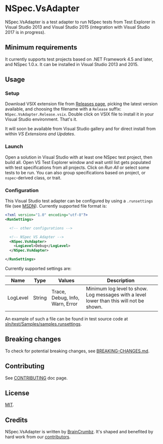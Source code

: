 # NSpec.VsAdapter

NSpec.VsAdapter is a test adapter to run NSpec tests from Test Explorer in Visual Studio 2013 and Visual Studio 2015 (integration with Visual Studio 2017 is in progress).

## Minimum requirements

It currently supports test projects based on .NET Framework 4.5 and later, and NSpec 1.0.x. It can be installed in Visual Studio 2013 and 2015.

## Usage

### Setup

Download VSIX extension file from [Releases page](https://github.com/nspec/NSpec.VsAdapter/releases), picking the latest version available, and choosing the filename with a `Release` suffix: `NSpec.VsAdapter.Release.vsix`. Double click on VSIX file to install it in your Visual Studio environment. That's it.

It will soon be available from Visual Studio gallery and for direct install from within *VS Extensions and Updates*.

### Launch

Open a solution in Visual Studio with at least one NSpec test project, then build all. Open VS Test Explorer window and wait until list gets populated with test specifications from all projects. Click on *Run All* or select some tests to be run. You can also group specifications based on project, or `nspec`-derived class, or trait.

### Configuration

This Visual Studio test adapter can be configured by using a `.runsettings` file (see [MSDN](https://msdn.microsoft.com/en-us/library/jj635153.aspx)). Currently supported file format is:

```xml
<?xml version="1.0" encoding="utf-8"?>
<RunSettings>

  <!-- other configurations -->

  <!-- NSpec VS Adapter -->
  <NSpec.VsAdapter>
    <LogLevel>Debug</LogLevel>
  </NSpec.VsAdapter>

</RunSettings>
```

Currently supported settings are:

| Name | Type | Values | Description |
|------|------|--------|-------------|
| LogLevel | String | Trace, Debug, Info, Warn, Error | Minimum log level to show. Log messages with a level lower than this will not be shown. |

An example of such a file can be found in test source code at [sln/test/Samples/samples.runsettings](./sln/test/Samples/samples.runsettings).

## Breaking changes

To check for potential breaking changes, see [BREAKING-CHANGES.md](./BREAKING-CHANGES.md).

## Contributing

See [CONTRIBUTING](./CONTRIBUTING.md) doc page.

## License

[MIT](./LICENSE.txt).

## Credits

NSpec.VsAdapter is written by [BrainCrumbz](http://www.braincrumbz.com). It's shaped and
benefited by hard work from our [contributors](https://github.com/nspec/NSpec.VsAdapter/contributors).
